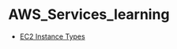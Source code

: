 # AWS_Services_learning

- [EC2 Instance Types](https://pranavkharche79.github.io/AWS_Services_learning/)
